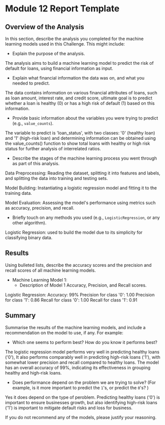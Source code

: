 # Module 12 Report Template

## Overview of the Analysis

In this section, describe the analysis you completed for the machine learning models used in this Challenge. This might include:

* Explain the purpose of the analysis.

The analysis aims to build a machine learning model to predict the risk of default for loans, using financial information as input.

* Explain what financial information the data was on, and what you needed to predict.

The data contains information on various financial attributes of loans, such as loan amount, interest rate, and credit score, ultimate goal is to predict whether a loan is healthy (0) or has a high risk of default (1) based on this information.

* Provide basic information about the variables you were trying to predict (e.g., `value_counts`).

The variable to predict is 'loan_status', with two classes: '0' (healthy loan) and '1' (high-risk loan) and determining information can be obtained using the value_counts() function to show total loans with healthy or high risk status for further analysis of interrelated ratios.

* Describe the stages of the machine learning process you went through as part of this analysis.

Data Preprocessing: Reading the dataset, splitting it into features and labels, and splitting the data into training and testing sets.

Model Building: Instantiating a logistic regression model and fitting it to the training data.

Model Evaluation: Assessing the model's performance using metrics such as accuracy, precision, and recall.

* Briefly touch on any methods you used (e.g., `LogisticRegression`, or any other algorithm).

Logistic Regression: used to build the  model due to its simplicity for classifying binary data.

## Results

Using bulleted lists, describe the accuracy scores and the precision and recall scores of all machine learning models.

* Machine Learning Model 1:
    * Description of Model 1 Accuracy, Precision, and Recall scores.

Logistic Regression:
Accuracy: 99%
Precision for class '0': 1.00
Precision for class '1': 0.86
Recall for class '0': 1.00
Recall for class '1': 0.91


## Summary

Summarise the results of the machine learning models, and include a recommendation on the model to use, if any. For example:

* Which one seems to perform best? How do you know it performs best?

The logistic regression model performs very well in predicting healthy loans ('0'), It also performs comparably well in predicting high-risk loans ('1'), with somewhat lower precision and recall compared to healthy loans. The model has an overall accuracy of 99%, indicating its effectiveness in grouping healthy and high-risk loans.



* Does performance depend on the problem we are trying to solve? (For example, is it more important to predict the `1`'s, or predict the `0`'s? )

Yes it does depend on the type of peroblem. Predicting healthy loans ('0') is important to ensure businesses growth, but also identifying high-risk loans ('1') is important to mitigate default risks and loss for business.

If you do not recommend any of the models, please justify your reasoning.
